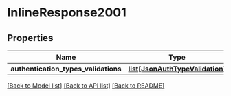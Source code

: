 # InlineResponse2001

## Properties
Name | Type | Description | Notes
------------ | ------------- | ------------- | -------------
**authentication_types_validations** | [**list[JsonAuthTypeValidation]**](JsonAuthTypeValidation.md) |  | 

[[Back to Model list]](../README.md#documentation-for-models) [[Back to API list]](../README.md#documentation-for-api-endpoints) [[Back to README]](../README.md)


